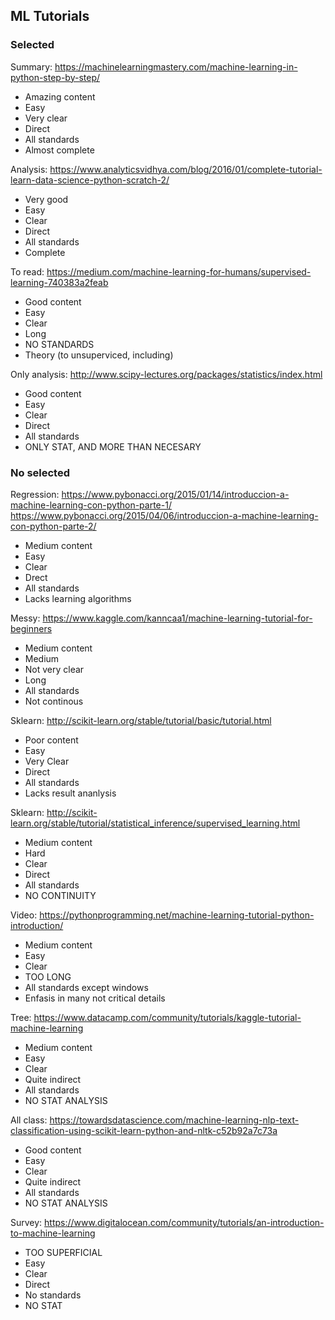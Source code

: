 ## ML Tutorials

### Selected

Summary: https://machinelearningmastery.com/machine-learning-in-python-step-by-step/

- Amazing content
- Easy
- Very clear
- Direct
- All standards
- Almost complete

Analysis: https://www.analyticsvidhya.com/blog/2016/01/complete-tutorial-learn-data-science-python-scratch-2/

- Very good
- Easy
- Clear
- Direct
- All standards
- Complete

To read: https://medium.com/machine-learning-for-humans/supervised-learning-740383a2feab

- Good content
- Easy
- Clear
- Long
- NO  STANDARDS
- Theory (to unsuperviced, including)


Only analysis: http://www.scipy-lectures.org/packages/statistics/index.html

- Good content
- Easy
- Clear
- Direct
- All standards
- ONLY STAT, AND MORE THAN NECESARY


### No selected

Regression: https://www.pybonacci.org/2015/01/14/introduccion-a-machine-learning-con-python-parte-1/
 https://www.pybonacci.org/2015/04/06/introduccion-a-machine-learning-con-python-parte-2/

- Medium content
- Easy
- Clear
- Drect
- All standards
- Lacks learning algorithms


Messy: https://www.kaggle.com/kanncaa1/machine-learning-tutorial-for-beginners

- Medium content
- Medium
- Not very clear
- Long
- All standards
- Not continous

Sklearn: http://scikit-learn.org/stable/tutorial/basic/tutorial.html

- Poor content
- Easy
- Very Clear
- Direct
- All standards
- Lacks result ananlysis

Sklearn: http://scikit-learn.org/stable/tutorial/statistical_inference/supervised_learning.html

- Medium content
- Hard
- Clear
- Direct
- All standards
- NO CONTINUITY

Video: https://pythonprogramming.net/machine-learning-tutorial-python-introduction/

- Medium content
- Easy
- Clear
- TOO LONG
- All standards except windows
- Enfasis in many not critical details

Tree: https://www.datacamp.com/community/tutorials/kaggle-tutorial-machine-learning

- Medium content
- Easy
- Clear
- Quite indirect
- All standards
- NO STAT ANALYSIS


All class: https://towardsdatascience.com/machine-learning-nlp-text-classification-using-scikit-learn-python-and-nltk-c52b92a7c73a

- Good content
- Easy
- Clear
- Quite indirect
- All standards
- NO STAT ANALYSIS


Survey: https://www.digitalocean.com/community/tutorials/an-introduction-to-machine-learning

- TOO SUPERFICIAL
- Easy
- Clear
- Direct
- No standards
- NO STAT

